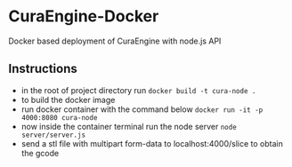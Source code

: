 # CuraEngine-Docker
Docker based deployment of CuraEngine with node.js API

## Instructions
- in the root of project directory run
```docker build -t cura-node .```
- to build the docker image
- run docker container with the command below
```docker run -it -p 4000:8080 cura-node```
- now inside the container terminal run the node server
```node server/server.js```
- send a stl file with multipart form-data to localhost:4000/slice to obtain the gcode
